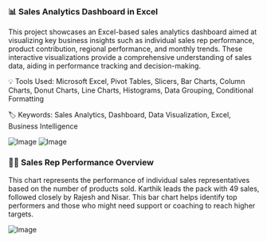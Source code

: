 ### 📊 Sales Analytics Dashboard in Excel

This project showcases an Excel-based sales analytics dashboard aimed at visualizing key business insights such as individual sales rep performance, product contribution, regional performance, and monthly trends. These interactive visualizations provide a comprehensive understanding of sales data, aiding in performance tracking and decision-making.

💡 Tools Used: Microsoft Excel, Pivot Tables, Slicers, Bar Charts, Column Charts, Donut Charts, Line Charts, Histograms, Data Grouping, Conditional Formatting

🏷️ Keywords: Sales Analytics, Dashboard, Data Visualization, Excel, Business Intelligence

![Image](https://github.com/user-attachments/assets/6964ad9f-c5c2-484d-b5ed-e25b899f507e)
![Image](https://github.com/user-attachments/assets/22e69326-3369-42b2-b443-cdebf91a5788)

### 🧑‍💼 Sales Rep Performance Overview 
This chart represents the performance of individual sales representatives based on the number of products sold. Karthik leads the pack with 49 sales, followed closely by Rajesh and Nisar. This bar chart helps identify top performers and those who might need support or coaching to reach higher targets.

![Image](https://github.com/user-attachments/assets/1f99599c-2b3d-4744-ac62-0e296d3211c4)
